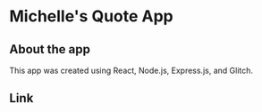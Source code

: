 # Michelle's Quote App

## About the app

This app was created using React, Node.js, Express.js, and Glitch.

## Link
